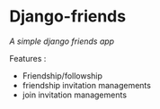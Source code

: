 **Django-friends**
=========

*A simple django friends app*

Features : 

 - Friendship/followship
 - friendship invitation managements
 - join invitation managements
